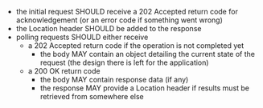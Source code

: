 * the initial request SHOULD receive a 202 Accepted return code for acknowledgement (or an error code if something went wrong)
* the Location header SHOULD be added to the response
* polling requests SHOULD either receive
  * a 202 Accepted return code if the operation is not completed yet
    * the body MAY contain an object detailing the current state of the request (the design there is left for the application)
  * a 200 OK return code
    * the body MAY contain response data (if any)
    * the response MAY provide a Location header if results must be retrieved from somewhere else